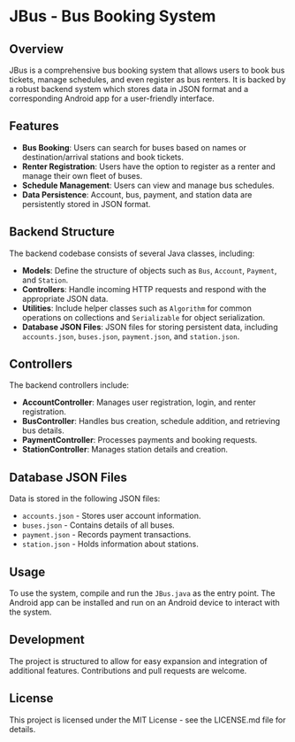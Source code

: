 # JBus - Bus Booking System

## Overview
JBus is a comprehensive bus booking system that allows users to book bus tickets, manage schedules, and even register as bus renters. It is backed by a robust backend system which stores data in JSON format and a corresponding Android app for a user-friendly interface.

## Features
- **Bus Booking**: Users can search for buses based on names or destination/arrival stations and book tickets.
- **Renter Registration**: Users have the option to register as a renter and manage their own fleet of buses.
- **Schedule Management**: Users can view and manage bus schedules.
- **Data Persistence**: Account, bus, payment, and station data are persistently stored in JSON format.

## Backend Structure
The backend codebase consists of several Java classes, including:

- **Models**: Define the structure of objects such as `Bus`, `Account`, `Payment`, and `Station`.
- **Controllers**: Handle incoming HTTP requests and respond with the appropriate JSON data.
- **Utilities**: Include helper classes such as `Algorithm` for common operations on collections and `Serializable` for object serialization.
- **Database JSON Files**: JSON files for storing persistent data, including `accounts.json`, `buses.json`, `payment.json`, and `station.json`.

## Controllers
The backend controllers include:

- **AccountController**: Manages user registration, login, and renter registration.
- **BusController**: Handles bus creation, schedule addition, and retrieving bus details.
- **PaymentController**: Processes payments and booking requests.
- **StationController**: Manages station details and creation.

## Database JSON Files
Data is stored in the following JSON files:

- `accounts.json` - Stores user account information.
- `buses.json` - Contains details of all buses.
- `payment.json` - Records payment transactions.
- `station.json` - Holds information about stations.

## Usage
To use the system, compile and run the `JBus.java` as the entry point. The Android app can be installed and run on an Android device to interact with the system.

## Development
The project is structured to allow for easy expansion and integration of additional features. Contributions and pull requests are welcome.

## License
This project is licensed under the MIT License - see the LICENSE.md file for details.
